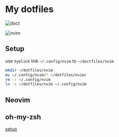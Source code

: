 # My dotfiles

![doct](https://utfs.io/f/d7380515-2b97-42d5-9846-699b909912ff_doct.png)

![nvim](https://utfs.io/f/d66cb5a6-8c10-407d-b3bf-1eaf6819c965_Snipaste_2023-06-22_21-46-21.png)

## Setup

use `Symlink` link `~/.config/nvim` to `~/doctfiles/nvim`

```bash
mkdir ~/dotfiles/nvim
mv ~/.config/nvim/* ~/dotfiles/nvim/
rm -r ~/.config/nvim
ln -s ~/dotfiles/nvim ~/.config/nvim
```

## Neovim

## oh-my-zsh

[setup](https://gist.github.com/n1snt/454b879b8f0b7995740ae04c5fb5b7df)
